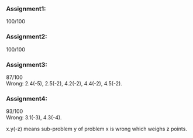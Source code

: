 ### Assignment1:<br/>
100/100
### Assignment2:<br/>
100/100
### Assignment3:<br/>
87/100 <br/>
Wrong: 2.4(-5), 2.5(-2), 4.2(-2), 4.4(-2), 4.5(-2).
### Assignment4:<br/>
93/100 <br/>
Wrong: 3.1(-3), 4.3(-4). <br/>

x.y(-z) means sub-problem y of problem x is wrong which weighs z points.
